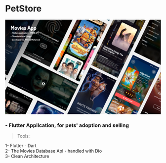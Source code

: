# PetStore
<p align="center"><a href="" target="_blank" rel="noreferrer"><img src="https://raw.githubusercontent.com/Elrefaiy/Movies_App/master/app_ui.png" alt="ui"/> </a></p>

<h3>- Flutter Appilcation, for pets' adoption and selling</h3>

>Tools:

 1- Flutter - Dart </br>
 2- The Movies Database Api - handled with Dio</br>
 3- Clean Architecture
